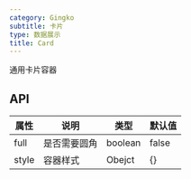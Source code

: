 ```yaml
---
category: Gingko
subtitle: 卡片
type: 数据展示
title: Card
---
```


通用卡片容器

## API

| 属性  | 说明         | 类型    | 默认值 |
| ----- | ------------ | ------- | ------ |
| full  | 是否需要圆角 | boolean | false  |
| style | 容器样式     | Obejct  | {}     |
